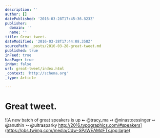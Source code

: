 ```yaml
---
description: ''
author: []
datePublished: '2016-03-28T17:45:36.823Z'
publisher:
  domain: ''
  name: ''
title: Great tweet.
dateModified: '2016-03-28T17:44:08.358Z'
sourcePath: _posts/2016-03-28-great-tweet.md
published: true
inFeed: true
hasPage: true
inNav: false
url: great-tweet/index.html
_context: 'http://schema.org'
_type: Article

---
```

# Great tweet.
![A new batch of great speakers is up ➼ @tracy_ma ➺ @ninastoessinger ➻ @anuthin ➳ @ultrasparky http://2016.typographics.com/#speakers](https://pbs.twimg.com/media/Cdw-SPaWEAMdFTx.jpg:large)